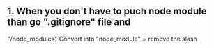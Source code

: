 ## 1. When you don't have to puch node module than go ".gitignore" file and 
"/node_modules"  Convert into  "node_module" = remove the slash 